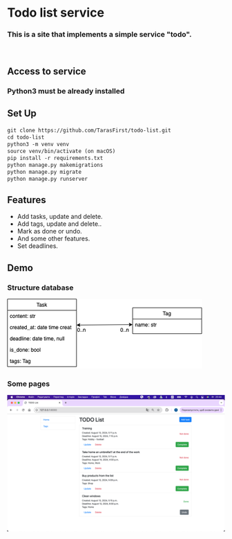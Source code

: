 # Todo list service

### This is a site that implements a simple service "todo".

<br>

## Access to service



### Python3 must be already installed

## Set Up

```shell
git clone https://github.com/TarasFirst/todo-list.git
cd todo-list
python3 -m venv venv
source venv/bin/activate (on macOS)
pip install -r requirements.txt
python manage.py makemigrations
python manage.py migrate
python manage.py runserver
```

## Features
* Add tasks, update and delete.
* Add tags, update and delete..
* Mark as done or undo.
* And some other features.
* Set deadlines.


## Demo

### Structure database
![img.png](images_for_README/todo_list.png)

### Some pages


![img.png](images_for_README/home.png)
